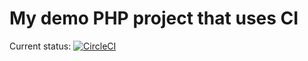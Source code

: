 # My demo PHP project that uses CI

Current status: [![CircleCI](https://circleci.com/gh/bristol-php-training/demo.svg?style=svg)](https://circleci.com/gh/bristol-php-training/demo)
